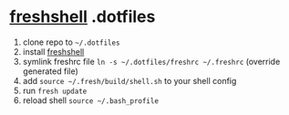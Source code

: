 [freshshell](http://freshshell.com/) .dotfiles 
===

1. clone repo to ``~/.dotfiles``
2. install [freshshell](http://freshshell.com/)
3. symlink freshrc file ``ln -s ~/.dotfiles/freshrc ~/.freshrc`` (override generated file)
4. add ``source ~/.fresh/build/shell.sh`` to your shell config 
5. run ``fresh update``
5. reload shell ``source ~/.bash_profile``
